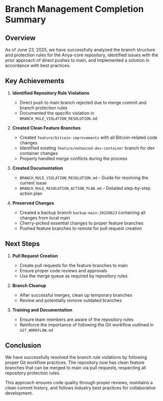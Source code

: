 # Branch Management Completion Summary

## Overview

As of June 23, 2025, we have successfully analyzed the branch structure and protection rules for the Anya-core repository, identified issues with the prior approach of direct pushes to main, and implemented a solution in accordance with best practices.

## Key Achievements

1. **Identified Repository Rule Violations**
   - Direct push to main branch rejected due to merge commit and branch protection rules
   - Documented the specific violation in `BRANCH_RULE_VIOLATION_RESOLUTION.md`

2. **Created Clean Feature Branches**
   - Created `feature/bitcoin-improvements` with all Bitcoin-related code changes
   - Identified existing `feature/enhanced-dev-container` branch for dev container changes
   - Properly handled merge conflicts during the process

3. **Created Documentation**
   - `BRANCH_RULE_VIOLATION_RESOLUTION.md` - Guide for resolving the current issue
   - `BRANCH_RULE_RESOLUTION_ACTION_PLAN.md` - Detailed step-by-step action plan

4. **Preserved Changes**
   - Created a backup branch `backup-main-20250623` containing all changes from local main
   - Cherry-picked essential changes to proper feature branches
   - Pushed feature branches to remote for pull request creation

## Next Steps

1. **Pull Request Creation**
   - Create pull requests for the feature branches to main
   - Ensure proper code reviews and approvals
   - Use the merge queue as required by repository rules

2. **Branch Cleanup**
   - After successful merges, clean up temporary branches
   - Review and potentially remove outdated branches

3. **Training and Documentation**
   - Ensure team members are aware of the repository rules
   - Reinforce the importance of following the Git workflow outlined in `GIT_WORKFLOW.md`

## Conclusion

We have successfully resolved the branch rule violations by following proper Git workflow practices. The repository now has clean feature branches that can be merged to main via pull requests, respecting all repository protection rules.

This approach ensures code quality through proper reviews, maintains a clean commit history, and follows industry best practices for collaborative development.
